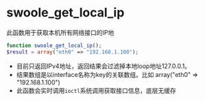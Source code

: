 # swoole_get_local_ip

此函数用于获取本机所有网络接口的IP地

```php
function swoole_get_local_ip();
$result = array("eth0" => "192.168.1.100");
```

* 目前只返回IPv4地址，返回结果会过滤掉本地loop地址127.0.0.1。
* 结果数组是以interface名称为key的关联数组。比如 array("eth0" => "192.168.1.100")
* 此函数会实时调用`ioctl`系统调用获取接口信息，底层无缓存
